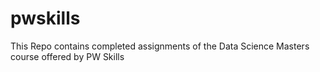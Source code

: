 # pwskills
This Repo contains completed assignments of  the Data Science Masters course offered by PW Skills
